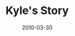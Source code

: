 ---
layout: media
category: media
title: "Kyle's Story"
date: 2010-03-30
description: "Kyle shares his story of freedom."
video: "https://s3.amazonaws.com/crossroadsvideomessages/KyleInterview.mp4"
video-poster: "https://www.crossroads.net/uploadedfiles/KyleInterview-still.jpg"
---